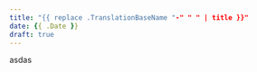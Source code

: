 ```yaml
---
title: "{{ replace .TranslationBaseName "-" " " | title }}"
date: {{ .Date }}
draft: true
---
```

asdas